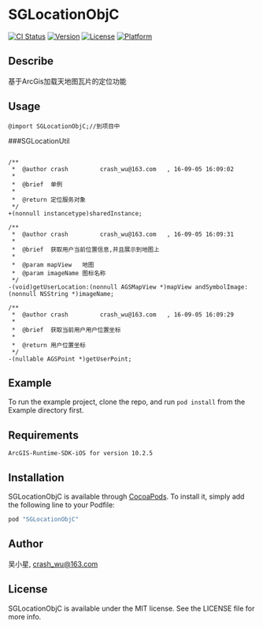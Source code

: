 # SGLocationObjC

[![CI Status](http://img.shields.io/travis/crash_wu/SGLocationObjC.svg?style=flat)](https://travis-ci.org/crash-wu/SGLocationObjC)
[![Version](https://img.shields.io/cocoapods/v/SGLocationObjC.svg?style=flat)](http://cocoapods.org/pods/SGLocationObjC)
[![License](https://img.shields.io/cocoapods/l/SGLocationObjC.svg?style=flat)](http://cocoapods.org/pods/SGLocationObjC)
[![Platform](https://img.shields.io/cocoapods/p/SGLocationObjC.svg?style=flat)](http://cocoapods.org/pods/SGLocationObjC)

## Describe
基于ArcGis加载天地图瓦片的定位功能

## Usage
```
@import SGLocationObjC;//到项目中

```

###SGLocationUtil
```

/**
 *  @author crash         crash_wu@163.com   , 16-09-05 16:09:02
 *
 *  @brief  单例
 *
 *  @return 定位服务对象
 */
+(nonnull instancetype)sharedInstance;

/**
 *  @author crash         crash_wu@163.com   , 16-09-05 16:09:31
 *
 *  @brief  获取用户当前位置信息,并且展示到地图上
 *
 *  @param mapView   地图
 *  @param imageName 图标名称
 */
-(void)getUserLocation:(nonnull AGSMapView *)mapView andSymbolImage:(nonnull NSString *)imageName;

/**
 *  @author crash         crash_wu@163.com   , 16-09-05 16:09:29
 *
 *  @brief  获取当前用户用户位置坐标
 *
 *  @return 用户位置坐标
 */
-(nullable AGSPoint *)getUserPoint;

```

## Example

To run the example project, clone the repo, and run `pod install` from the Example directory first.

## Requirements
    ArcGIS-Runtime-SDK-iOS for version 10.2.5

## Installation

SGLocationObjC is available through [CocoaPods](http://cocoapods.org). To install
it, simply add the following line to your Podfile:

```ruby
pod "SGLocationObjC"
```

## Author

吴小星, crash_wu@163.com

## License

SGLocationObjC is available under the MIT license. See the LICENSE file for more info.
